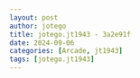 ```yaml
---
layout: post
author: jotego
title: jotego.jt1943 - 3a2e91f
date: 2024-09-06
categories: [Arcade, jt1943]
tags: [jotego.jt1943]
---
```


